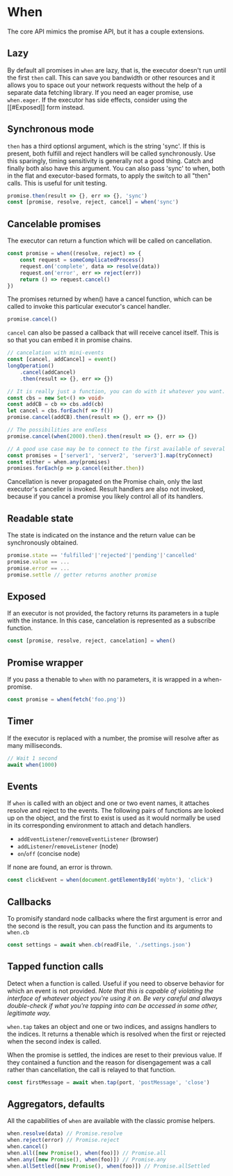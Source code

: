 # When
The core API mimics the promise API, but it has a couple extensions.

## Lazy
By default all promises in `when` are lazy, that is, the executor doesn't run until the first `then` call. This can save you bandwidth or other resources and it allows you to space out your network requests without the help of a separate data fetching library. If you need an eager promise, use `when.eager`. If the executor has side effects, consider using the [[#Exposed]] form instead.

## Synchronous mode
`then` has a third optionsl argument, which is the string 'sync'. If this is present, both fulfill and reject handlers will be called synchronously. Use this sparingly, timing sensitivity is generally not a good thing. Catch and finally both also have this argument. You can also pass 'sync' to when, both in the flat and executor-based
formats, to apply the switch to all "then" calls. This is useful for unit testing.

```ts
promise.then(result => {}, err => {}, 'sync')
const [promise, resolve, reject, cancel] = when('sync')
```

## Cancelable promises
The executor can return a function which will be called on cancellation.

```ts
const promise = when((resolve, reject) => {
	const request = someComplicatedProcess()
	request.on('complete', data => resolve(data))
	request.on('error', err => reject(err))
	return () => request.cancel()
})
```

The promises returned by when() have a cancel function, which can be called to invoke this particular executor's cancel handler.

```ts
promise.cancel()
```

`cancel` can also be passed a callback that will receive cancel itself. This is so that you can embed it in promise chains.

```ts
// cancelation with mini-events
const [cancel, addCancel] = event()
longOperation()
	.cancel(addCancel)
	.then(result => {}, err => {})
```

```ts
// It is really just a function, you can do with it whatever you want.
const cbs = new Set<() => void>
const addCB = cb => cbs.add(cb)
let cancel = cbs.forEach(f => f())
promise.cancel(addCB).then(result => {}, err => {})
```

```ts
// The possibilities are endless
promise.cancel(when(2000).then).then(result => {}, err => {})
```

```ts
// A good use case may be to connect to the first available of several servers.
const promises = ['server1', 'server2', 'server3'].map(tryConnect)
const either = when.any(promises)
promises.forEach(p => p.cancel(either.then))
```

Cancellation is never propagated on the Promise chain, only the last executor's canceller is invoked. Result handlers are also not invoked, because if you cancel a promise you likely control all of its handlers.

## Readable state
The state is indicated on the instance and the return value can be synchronously obtained.

```js
promise.state == 'fulfilled'|'rejected'|'pending'|'cancelled'
promise.value == ...
promise.error == ...
promise.settle // getter returns another promise
```

## Exposed
If an executor is not provided, the factory returns its parameters in a tuple with the instance. In this case, cancelation is represented as a subscribe function.

```ts
const [promise, resolve, reject, cancelation] = when()
```

## Promise wrapper
If you pass a thenable to `when` with no parameters, it is wrapped in a when-promise.

```ts
const promise = when(fetch('foo.png'))
```

## Timer
If the executor is replaced with a number, the promise will resolve after as many milliseconds.

```ts
// Wait 1 second
await when(1000)
```

## Events
If `when` is called with an object and one or two event names, it attaches resolve and reject to the events. The following pairs of functions are looked up on the object, and the first to exist is used as it would normally be used in its corresponding environment to attach and detach handlers.

- `addEventListener`/`removeEventListener` (browser)
- `addListener`/`removeListener` (node)
- `on`/`off` (concise node)

If none are found, an error is thrown.

```ts
const clickEvent = when(document.getElementById('mybtn'), 'click')
```

## Callbacks
To promisify standard node callbacks where the first argument is error and the second is the result, you can pass the function and its arguments to `when.cb`

```ts
const settings = await when.cb(readFile, './settings.json')
```

## Tapped function calls
Detect when a function is called. Useful if you need to observe behavior for which an event is not provided. *Note that this is capable of violating the interface of whatever object you're using it on. Be very careful and always double-check if what you're tapping into can be accessed in some other, legitimate way.*

`when.tap` takes an object and one or two indices, and assigns handlers to the indices. It returns a thenable which is resolved when the first or rejected when the second index is called.

When the promise is settled, the indices are reset to their previous value. If they contained a function and the reason for disengagement was a call rather than cancellation, the call is relayed to that function.

```ts
const firstMessage = await when.tap(port, 'postMessage', 'close')
```

## Aggregators, defaults
All the capabilities of `when` are available with the classic promise helpers.

```ts
when.resolve(data) // Promise.resolve
when.reject(error) // Promise.reject
when.cancel()
when.all([new Promise(), when(foo)]) // Promise.all
when.any([new Promise(), when(foo)]) // Promise.any
when.allSettled([new Promise(), when(foo)]) // Promise.allSettled
```